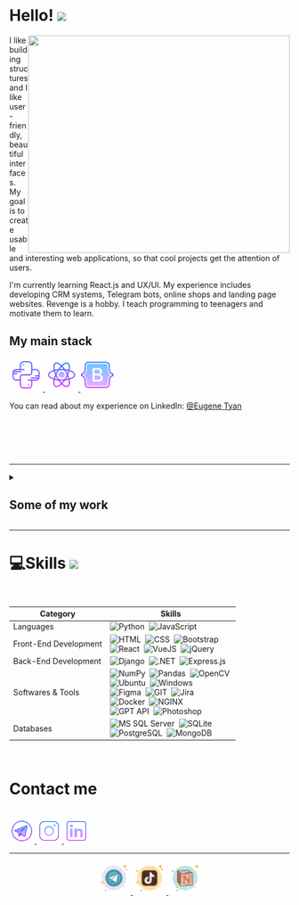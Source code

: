 # Hello! <img src="https://media.giphy.com/media/hvRJCLFzcasrR4ia7z/giphy.gif" width="25px">

<img align="right" width="470" height="390" src="https://github.com/jonotyan/jonotyan/blob/main/images/bio.png">



I like building structures and I like user-friendly, beautiful interfaces. 
My goal is to create usable and interesting web applications, so that cool projects get the attention of users.

I'm currently learning React.js and UX/UI.
My experience includes developing CRM systems, Telegram bots, online shops and landing page websites.
Revenge is a hobby. I teach programming to teenagers and motivate them to learn.

## My main stack

<a href="https://www.python.org/" target="_blank" rel="noreferrer"> 
<img src="./icons/python.svg" alt="python" width="60" height="60"/> </a>
<a href="https://react.dev/" target="_blank" rel="noreferrer"> 
<img src="./icons/react.svg" alt="react" width="60" height="60"/> </a>
<a href="https://react-bootstrap.netlify.app/" target="_blank" rel="noreferrer"> 
<img src="./icons/bootstrap.svg" alt="bootstrap" width="60" height="60"/> </a>

<br>

You can read about my experience on LinkedIn:
[@Eugene Tyan](https://www.linkedin.com/in/eugene-tyan/)


<br><br><br><br>

---

<details><summary><h2>Some of my work</h2></summary>

<a href="https://github.com/jonotyan" target="_blank" rel="noreferrer"> 
<img src="./icons/about_me.gif" alt="ame" width="45" height="45"/> </a>

</details>

---

# 💻Skills <img src = "https://media2.giphy.com/media/QssGEmpkyEOhBCb7e1/giphy.gif?cid=ecf05e47a0n3gi1bfqntqmob8g9aid1oyj2wr3ds3mg700bl&rid=giphy.gif" width = 5%> 
<br>

| Category             | Skills                                                                |
| ----------------- | ------------------------------------------------------------------ |
| Languages | ![Python](https://img.shields.io/badge/Python-3776AB.svg?style=for-the-badge&logo=Python&logoColor=white)&nbsp; ![JavaScript](https://img.shields.io/badge/JavaScript-F7DF1E.svg?style=for-the-badge&logo=JavaScript&logoColor=black)&nbsp; |
| Front-End Development | ![HTML](https://img.shields.io/badge/HTML5-E34F26.svg?style=for-the-badge&logo=HTML5&logoColor=white)&nbsp; ![CSS](https://img.shields.io/badge/CSS3-1572B6.svg?style=for-the-badge&logo=CSS3&logoColor=white)&nbsp; ![Bootstrap](https://img.shields.io/badge/Bootstrap-7952B3.svg?style=for-the-badge&logo=Bootstrap&logoColor=white)&nbsp; <br> ![React](https://img.shields.io/badge/React-61DAFB.svg?style=for-the-badge&logo=React&logoColor=black)&nbsp; ![VueJS](https://img.shields.io/badge/Vue.js-4FC08D.svg?style=for-the-badge&logo=vuedotjs&logoColor=white)&nbsp; ![jQuery](https://img.shields.io/badge/jQuery-0769AD.svg?style=for-the-badge&logo=jQuery&logoColor=white)&nbsp; |
| Back-End Development | ![Django](https://img.shields.io/badge/Django-092E20.svg?style=for-the-badge&logo=Django&logoColor=white)&nbsp; ![.NET](https://img.shields.io/badge/.NET-512BD4.svg?style=for-the-badge&logo=dotnet&logoColor=white)&nbsp; ![Express.js](https://img.shields.io/badge/Express-000000.svg?style=for-the-badge&logo=Express&logoColor=white)&nbsp; |
| Softwares & Tools | ![NumPy](https://img.shields.io/badge/NumPy-013243.svg?style=for-the-badge&logo=NumPy&logoColor=white)&nbsp; ![Pandas](https://img.shields.io/badge/pandas-150458.svg?style=for-the-badge&logo=pandas&logoColor=white)&nbsp; ![OpenCV](https://img.shields.io/badge/OpenCV-5C3EE8.svg?style=for-the-badge&logo=OpenCV&logoColor=white)&nbsp; <br> ![Ubuntu](https://img.shields.io/badge/Ubuntu-E95420.svg?style=for-the-badge&logo=Ubuntu&logoColor=white)&nbsp; ![Windows](https://img.shields.io/badge/Windows%20Terminal-4D4D4D.svg?style=for-the-badge&logo=Windows-Terminal&logoColor=white)&nbsp; <br> ![Figma](https://img.shields.io/badge/Figma-F24E1E.svg?style=for-the-badge&logo=Figma&logoColor=white)&nbsp; ![GIT](https://img.shields.io/badge/Git-F05032.svg?style=for-the-badge&logo=Git&logoColor=white)&nbsp; ![Jira](https://img.shields.io/badge/Jira-0052CC.svg?style=for-the-badge&logo=Jira&logoColor=white)&nbsp; <br> ![Docker](https://img.shields.io/badge/Docker-2496ED.svg?style=for-the-badge&logo=Docker&logoColor=white)&nbsp; ![NGINX](https://img.shields.io/badge/NGINX-009639.svg?style=for-the-badge&logo=NGINX&logoColor=white)&nbsp; <br> ![GPT API](https://img.shields.io/badge/chatGPT-74aa9c?style=for-the-badge&logo=openai&logoColor=white)&nbsp; ![Photoshop](https://img.shields.io/badge/Adobe%20Photoshop-31A8FF.svg?style=for-the-badge&logo=Adobe-Photoshop&logoColor=white)&nbsp; |
| Databases | ![MS SQL Server](https://img.shields.io/badge/Microsoft%20SQL%20Server-CC2927.svg?style=for-the-badge&logo=Microsoft-SQL-Server&logoColor=white)&nbsp; ![SQLite](https://img.shields.io/badge/SQLite-003B57.svg?style=for-the-badge&logo=SQLite&logoColor=white)&nbsp; <br> ![PostgreSQL](https://img.shields.io/badge/PostgreSQL-4169E1.svg?style=for-the-badge&logo=PostgreSQL&logoColor=white)&nbsp; ![MongoDB](https://img.shields.io/badge/MongoDB-47A248.svg?style=for-the-badge&logo=MongoDB&logoColor=white)&nbsp; |

<br>

# Contact me 
<br>

<div align="left">

<a href="https://t.me/tyan_io" target="_blank" rel="noreferrer"> 
<img src="./icons/tg.png" alt="telegram" width="45" height="45"/> </a>
<a href="https://www.instagram.com/eugene.tyan" target="_blank" rel="noreferrer"> 
<img src="./icons/insta.png" alt="insta" width="45" height="45"/> </a>
<a href="https://www.linkedin.com/in/eugene-tyan" target="_blank" rel="noreferrer"> 
<img src="./icons/linkedin.png" alt="linkedin" width="45" height="45"/> </a>

---
<div align="center">
  <a href="https://t.me/openlakekz" target="_blank" rel="noreferrer"> 
  <img src="./icons/channel.png" alt="telegram-channel" width="60" height="60"/> </a>
  <a href="https://www.tiktok.com/@open.lake" target="_blank" rel="noreferrer"> 
  <img src="./icons/tiktok.png" alt="tiktok" width="60" height="60"/> </a>
  <a href="https://t.me/openlakekz" target="_blank" rel="noreferrer"> 
  <img src="./icons/notion.png" alt="notion" width="60" height="60"/> </a>
</div>

</div>

              


